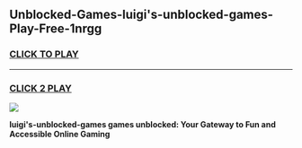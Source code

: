 
## Unblocked-Games-luigi's-unblocked-games-Play-Free-1nrgg
<h3>
<a href="https://premium76.site?title=luigi's-unblocked-games&ref=17A">CLICK TO PLAY</a></h3>
<hr>

<h3>
<a href="https://premium76.site?title=luigi's-unblocked-games&ref=17A">CLICK 2 PLAY</a>
  
</h3>

<a href="https://premium76.site?title=luigi's-unblocked-games&ref=17A"><img src="https://clearcache.store/games.png"></a>


**luigi's-unblocked-games games unblocked: Your Gateway to Fun and Accessible Online Gaming**
